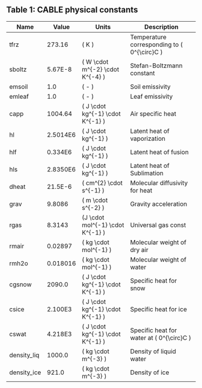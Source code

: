 ## Table 1: CABLE physical constants

| Name	                | Value            | Units                                               | Description                                         |
|-----------------------|------------------|-----------------------------------------------------|--------------------------------------------------   |
|  tfrz                 | 273.16      	   | \( K \)	       				     	 |   Temperature corresponding to \( 0^{\circ}C \)     |
|  sboltz               | 5.67E-8     	   | \( W \cdot m^{-2} \cdot K^{-4} \)                   |   Stefan-Boltzmann constant   	               |
|  emsoil               | 1.0         	   | \(  -  \)           			      	 |   Soil emissivity                  	               |
|  emleaf               | 1.0         	   | \(  -  \) 					      	 |   Leaf emissivity                  	               |
|  capp                 | 1004.64     	   | \( J \cdot kg^{-1} \cdot K^{-1} \)                  |   Air specific heat                        	       |
|  hl  	                | 2.5014E6    	   | \( J \cdot kg^{-1} \) 				 |   Latent heat of vaporization	               |
|  hlf 	                | 0.334E6     	   | \( J \cdot kg^{-1} \)              	      	 |   Latent heat of fusion                             |
|  hls 	                | 2.8350E6    	   | \( J \cdot kg^{-1} \) 			         |   Latent heat of Sublimation                        |
|  dheat                | 21.5E-6     	   | \( cm^{2} \cdot s^{-1} \) 			      	 |   Molecular diffusivity for heat                    |
|  grav                 | 9.8086      	   | \( m \cdot s^{-2} \) 			      	 |   Gravity acceleration                              |                             
|  rgas                 | 8.3143      	   | \(J \cdot mol^{-1} \cdot K^{-1} \)                  |   Universal gas const 	                       |
|  rmair                | 0.02897     	   | \( kg \cdot mol^{-1} \) 			      	 |   Molecular weight of dry air                       |
|  rmh2o                | 0.018016    	   | \( kg \cdot mol^{-1} \) 			      	 |   Molecular weight of water                         |
|  cgsnow               | 2090.0      	   | \( J \cdot kg^{-1} \cdot K^{-1} \)                	 |   Specific heat for snow	                       |           
|  csice                | 2.100E3     	   | \( J \cdot kg^{-1} \cdot K^{-1} \)		      	 |   Specific heat for ice	                       |
|  cswat                | 4.218E3     	   | \( J \cdot kg^{-1} \cdot K^{-1} \)		      	 |   Specific heat for water at \( 0^{\circ}C \)       |
|  density_liq          | 1000.0      	   | \( kg \cdot m^{-3} \) 			      	 |   Density of liquid water                           |
|  density_ice          | 921.0       	   | \( kg \cdot m^{-3} \) 			      	 |   Density of ice                                    |                
        
